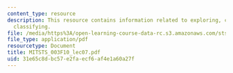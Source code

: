 ```yaml
---
content_type: resource
description: This resource contains information related to exploring, collecting and
  classifying.
file: /media/https%3A/open-learning-course-data-rc.s3.amazonaws.com/sts-003-the-rise-of-modern-science-fall-2010/31e65c8dbc57e2faecf6af4e1a60a27f_MITSTS_003F10_lec07.pdf
file_type: application/pdf
resourcetype: Document
title: MITSTS_003F10_lec07.pdf
uid: 31e65c8d-bc57-e2fa-ecf6-af4e1a60a27f
---
```

